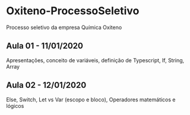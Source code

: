 # Oxiteno-ProcessoSeletivo
Processo seletivo da empresa Química Oxiteno

## Aula 01 - 11/01/2020
Apresentações, conceito de variáveis, definição de Typescript, If, String, Array

## Aula 02 - 12/01/2020
Else, Switch, Let vs Var (escopo e bloco), Operadores matemáticos e lógicos
